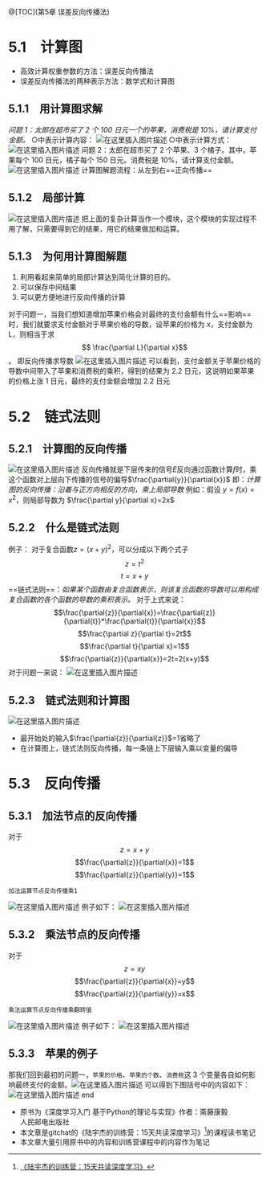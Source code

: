 ﻿@[TOC](第5章 误差反向传播法)
# 5.1　计算图
* 高效计算权重参数的方法：误差反向传播法
* 误差反向传播法的两种表示方法：数学式和计算图
## 5.1.1　用计算图求解
*问题 1：太郎在超市买了 2 个 100 日元一个的苹果，消费税是 10%，请计算支付金额。*
○中表示计算内容：
![在这里插入图片描述](https://img-blog.csdnimg.cn/20190522162423200.png)
○中表示计算方式：
![在这里插入图片描述](https://img-blog.csdnimg.cn/20190522162833594.png?x-oss-process=image/watermark,type_ZmFuZ3poZW5naGVpdGk,shadow_10,text_aHR0cHM6Ly9ibG9nLmNzZG4ubmV0L3dlaXhpbl80MzExNDg4NQ==,size_16,color_FFFFFF,t_70)
问题 2：太郎在超市买了 2 个苹果、3 个橘子。其中，苹果每个 100 日元，橘子每个 150 日元。消费税是 10%，请计算支付金额。
![在这里插入图片描述](https://img-blog.csdnimg.cn/20190522162856708.png?x-oss-process=image/watermark,type_ZmFuZ3poZW5naGVpdGk,shadow_10,text_aHR0cHM6Ly9ibG9nLmNzZG4ubmV0L3dlaXhpbl80MzExNDg4NQ==,size_16,color_FFFFFF,t_70)
计算图解题流程：从左到右==正向传播==
## 5.1.2　局部计算
![在这里插入图片描述](https://img-blog.csdnimg.cn/20190522163017840.png?x-oss-process=image/watermark,type_ZmFuZ3poZW5naGVpdGk,shadow_10,text_aHR0cHM6Ly9ibG9nLmNzZG4ubmV0L3dlaXhpbl80MzExNDg4NQ==,size_16,color_FFFFFF,t_70)
把上面的复杂计算当作一个模块，这个模块的实现过程不用了解，只需要得到它的结果，用它的结果做加和运算。
## 5.1.3　为何用计算图解题
1. 利用看起来简单的局部计算达到简化计算的目的。
2. 可以保存中间结果
3. 可以更方便地进行反向传播的计算

对于问题一，当我们想知道增加苹果价格会对最终的支付金额有什么==影响==时，我们就要求支付金额对于苹果价格的导数，设苹果的价格为 x，支付金额为 L，则相当于求$$ \frac{\partial L}{\partial x}$$。
即反向传播求导数
![在这里插入图片描述](https://img-blog.csdnimg.cn/20190522163701961.png?x-oss-process=image/watermark,type_ZmFuZ3poZW5naGVpdGk,shadow_10,text_aHR0cHM6Ly9ibG9nLmNzZG4ubmV0L3dlaXhpbl80MzExNDg4NQ==,size_16,color_FFFFFF,t_70)
可以看到，支付金额关于苹果价格的导数中间带入了苹果和消费税的乘积，得到的结果为 2.2 日元，这说明如果苹果的价格上涨 1 日元，最终的支付金额会增加 2.2 日元
# 5.2　链式法则
## 5.2.1　计算图的反向传播
![在这里插入图片描述](https://img-blog.csdnimg.cn/20190522164433571.png?x-oss-process=image/watermark,type_ZmFuZ3poZW5naGVpdGk,shadow_10,text_aHR0cHM6Ly9ibG9nLmNzZG4ubmV0L3dlaXhpbl80MzExNDg4NQ==,size_16,color_FFFFFF,t_70)
反向传播就是下层传来的信号$E$反向通过函数计算$f$时，乘这个函数对上层向下传播的信号的偏导$\frac{\partial{y}}{\partial{x}}$
即：*计算图的反向传播：沿着与正方向相反的方向，乘上局部导数*
例如：假设 $y=f(x)=x^2$，则局部导数为 $\frac{\partial y}{\partial x}=2x$
## 5.2.2　什么是链式法则
例子：
对于复合函数$z=(x+y)^2$，可以分成以下两个式子
$$z=t^2$$
$$t=x+y$$
==链式法则==：*如果某个函数由复合函数表示，则该复合函数的导数可以用构成复合函数的各个函数的导数的乘积表示。*
对于上式来说：
$$\frac{\partial{z}}{\partial{x}}=\frac{\partial{z}}{\partial{t}}*\frac{\partial{t}}{\partial{x}}$$
$$\frac{\partial z}{\partial t}=2t$$ 
$$\frac{\partial t}{\partial x}=1$$
$$\frac{\partial{z}}{\partial{x}}=2t=2(x+y)$$
对于问题一来说：
![在这里插入图片描述](https://img-blog.csdnimg.cn/20190522171215976.png?x-oss-process=image/watermark,type_ZmFuZ3poZW5naGVpdGk,shadow_10,text_aHR0cHM6Ly9ibG9nLmNzZG4ubmV0L3dlaXhpbl80MzExNDg4NQ==,size_16,color_FFFFFF,t_70)
## 5.2.3　链式法则和计算图
![在这里插入图片描述](https://img-blog.csdnimg.cn/20190522171520789.png?x-oss-process=image/watermark,type_ZmFuZ3poZW5naGVpdGk,shadow_10,text_aHR0cHM6Ly9ibG9nLmNzZG4ubmV0L3dlaXhpbl80MzExNDg4NQ==,size_16,color_FFFFFF,t_70)
* 最开始处的输入$\frac{\partial{z}}{\partial{z}}$=1省略了
* 在计算图上，链式法则反向传播，每一条链上下层输入乘以变量的偏导
# 5.3　反向传播
## 5.3.1　加法节点的反向传播

对于$$z = x + y$$
$$\frac{\partial{z}}{\partial{x}}=1$$
$$\frac{\partial{z}}{\partial{y}}=1$$

    加法运算节点反向传播乘1

![在这里插入图片描述](https://img-blog.csdnimg.cn/20190522171831273.png?x-oss-process=image/watermark,type_ZmFuZ3poZW5naGVpdGk,shadow_10,text_aHR0cHM6Ly9ibG9nLmNzZG4ubmV0L3dlaXhpbl80MzExNDg4NQ==,size_16,color_FFFFFF,t_70)
例子如下：
![在这里插入图片描述](https://img-blog.csdnimg.cn/20190522171928833.png?x-oss-process=image/watermark,type_ZmFuZ3poZW5naGVpdGk,shadow_10,text_aHR0cHM6Ly9ibG9nLmNzZG4ubmV0L3dlaXhpbl80MzExNDg4NQ==,size_16,color_FFFFFF,t_70)
## 5.3.2　乘法节点的反向传播
对于$$z = xy$$
$$\frac{\partial{z}}{\partial{x}}=y$$
$$\frac{\partial{z}}{\partial{y}}=x$$

    乘法运算节点反向传播乘翻转值
    
![在这里插入图片描述](https://img-blog.csdnimg.cn/20190522172535384.png?x-oss-process=image/watermark,type_ZmFuZ3poZW5naGVpdGk,shadow_10,text_aHR0cHM6Ly9ibG9nLmNzZG4ubmV0L3dlaXhpbl80MzExNDg4NQ==,size_16,color_FFFFFF,t_70)
例子如下：
![在这里插入图片描述](https://img-blog.csdnimg.cn/2019052217255569.png?x-oss-process=image/watermark,type_ZmFuZ3poZW5naGVpdGk,shadow_10,text_aHR0cHM6Ly9ibG9nLmNzZG4ubmV0L3dlaXhpbl80MzExNDg4NQ==,size_16,color_FFFFFF,t_70)
## 5.3.3　苹果的例子
那我们回到最初的问题一，`苹果的价格`、`苹果的个数`、`消费税`这 3 个变量各自如何影响最终支付的金额。![在这里插入图片描述](https://img-blog.csdnimg.cn/2019052217380468.png?x-oss-process=image/watermark,type_ZmFuZ3poZW5naGVpdGk,shadow_10,text_aHR0cHM6Ly9ibG9nLmNzZG4ubmV0L3dlaXhpbl80MzExNDg4NQ==,size_16,color_FFFFFF,t_70)
可以得到下图括号中的内容如下：
![在这里插入图片描述](https://img-blog.csdnimg.cn/20190522174332187.png?x-oss-process=image/watermark,type_ZmFuZ3poZW5naGVpdGk,shadow_10,text_aHR0cHM6Ly9ibG9nLmNzZG4ubmV0L3dlaXhpbl80MzExNDg4NQ==,size_16,color_FFFFFF,t_70)
end
* 原书为《深度学习入门 基于Python的理论与实现》作者：斋藤康毅    
人民邮电出版社
* 本文章是gitchat的《陆宇杰的训练营：15天共读深度学习》[^1]的课程读书笔记
* 本文章大量引用原书中的内容和训练营课程中的内容作为笔记

[^1]:[《陆宇杰的训练营：15天共读深度学习》](https://gitbook.cn/gitchat/column/5cc2b3afd575995386d3abc7)
